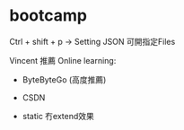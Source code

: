 # bootcamp
Ctrl + shift + p -> Setting JSON 可開指定Files

Vincent 推薦 Online learning:
- ByteByteGo (高度推薦)
- CSDN

- static 冇extend效果